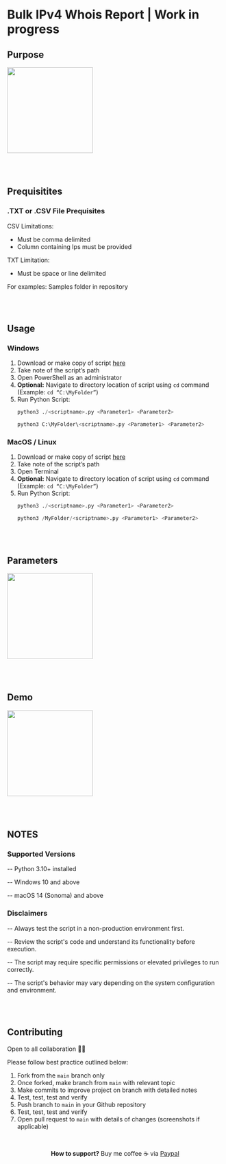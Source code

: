 # Bulk IPv4 Whois Report | Work in progress

## Purpose 

<img src="https://media2.giphy.com/media/v1.Y2lkPTc5MGI3NjExOGlmcmhqeWZkejFnZHV3MnU2MTIxYjczNW9ldTJmdm1leDdsaXR4YyZlcD12MV9pbnRlcm5hbF9naWZfYnlfaWQmY3Q9Zw/vR1dPIYzQmkRzLZk2w/giphy.gif" width="200" height="200" />

<br></br>
## Prequisitites 

### .TXT or .CSV File Prequisites

CSV Limitations:
- Must be comma delimited
- Column containing Ips must be provided

TXT Limitation:
- Must be space or line delimited

For examples: Samples folder in repository

<br></br>
## Usage 

### Windows 
1. Download or make copy of script [here](https://github.com/lev2pr0/ipwhois/blob/main/ipwhois.py)
2. Take note of the script’s path
3. Open PowerShell as an administrator
4. **Optional:** Navigate to directory location of script using ```cd``` command (Example: ```cd “C:\MyFolder”```)
5. Run Python Script:
   ```python
   python3 ./<scriptname>.py <Parameter1> <Parameter2>
   ```
   ```python
   python3 C:\MyFolder\<scriptname>.py <Parameter1> <Parameter2>
   ```

### MacOS / Linux
1. Download or make copy of script [here](https://github.com/lev2pr0/ipwhois/blob/main/ipwhois.py)
2. Take note of the script’s path
3. Open Terminal
4. **Optional:** Navigate to directory location of script using ```cd``` command (Example: ```cd “C:\MyFolder”```)
5. Run Python Script:
   ```python
   python3 ./<scriptname>.py <Parameter1> <Parameter2>
   ```
   ```python
   python3 /MyFolder/<scriptname>.py <Parameter1> <Parameter2>
   ```

<br></br>
## Parameters 

<img src="https://media2.giphy.com/media/v1.Y2lkPTc5MGI3NjExOGlmcmhqeWZkejFnZHV3MnU2MTIxYjczNW9ldTJmdm1leDdsaXR4YyZlcD12MV9pbnRlcm5hbF9naWZfYnlfaWQmY3Q9Zw/vR1dPIYzQmkRzLZk2w/giphy.gif" width="200" height="200" />

<br></br>
## Demo

<img src="https://media2.giphy.com/media/v1.Y2lkPTc5MGI3NjExOGlmcmhqeWZkejFnZHV3MnU2MTIxYjczNW9ldTJmdm1leDdsaXR4YyZlcD12MV9pbnRlcm5hbF9naWZfYnlfaWQmY3Q9Zw/vR1dPIYzQmkRzLZk2w/giphy.gif" width="200" height="200" />

<br></br>
## NOTES

### Supported Versions

-- Python 3.10+ installed

-- Windows 10 and above

-- macOS 14 (Sonoma) and above


### Disclaimers

-- Always test the script in a non-production environment first.

-- Review the script's code and understand its functionality before execution.

-- The script may require specific permissions or elevated privileges to run correctly.

-- The script's behavior may vary depending on the system configuration and environment.

<br></br>
## Contributing

Open to all collaboration 🙏🏽

Please follow best practice outlined below:

1. Fork from the ```main``` branch only
2. Once forked, make branch from ```main``` with relevant topic
3. Make commits to improve project on branch with detailed notes
4. Test, test, test and verify
5. Push branch to ```main``` in your Github repository
6. Test, test, test and verify
7. Open pull request to ```main``` with details of changes (screenshots if applicable)

</br>

<p align="center" 
 
 **How to support?** Buy me coffee ☕️ via [Paypal](https://www.paypal.com/donate/?business=E7G9HLW2WPV22&no_recurring=1&item_name=Empowering+all+to+achieve+success+through+technology.%0A&currency_code=USD)
